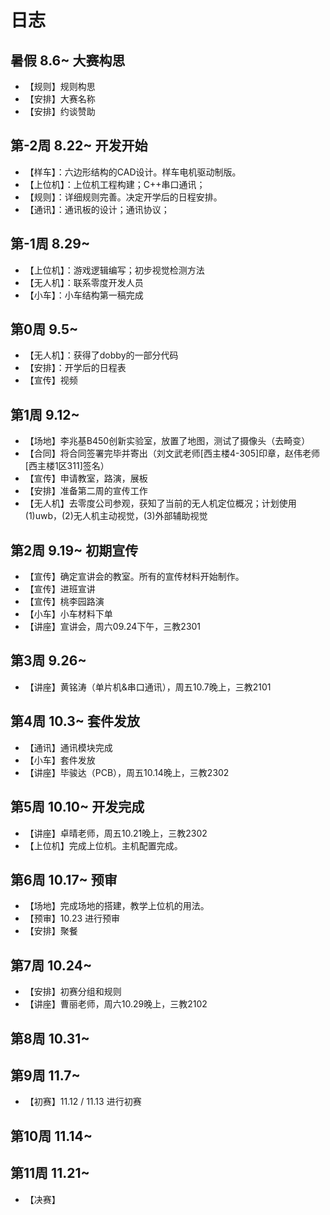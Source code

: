# 日志

## 暑假 8.6~ 大赛构思

- 【规则】规则构思
- 【安排】大赛名称
- 【安排】约谈赞助

## 第-2周 8.22~ 开发开始

- 【样车】：六边形结构的CAD设计。样车电机驱动制版。
- 【上位机】：上位机工程构建；C++串口通讯；
- 【规则】：详细规则完善。决定开学后的日程安排。
- 【通讯】：通讯板的设计；通讯协议；

## 第-1周 8.29~ 

- 【上位机】：游戏逻辑编写；初步视觉检测方法
- 【无人机】：联系零度开发人员
- 【小车】：小车结构第一稿完成

## 第0周 9.5~ 

- 【无人机】：获得了dobby的一部分代码
- 【安排】：开学后的日程表
- 【宣传】视频

## 第1周 9.12~ 

- 【场地】李兆基B450创新实验室，放置了地图，测试了摄像头（去畸变）
- 【合同】将合同签署完毕并寄出（刘文武老师[西主楼4-305]印章，赵伟老师[西主楼1区311]签名）
- 【宣传】申请教室，路演，展板
- 【安排】准备第二周的宣传工作
- 【无人机】去零度公司参观，获知了当前的无人机定位概况；计划使用(1)uwb，(2)无人机主动视觉，(3)外部辅助视觉

## 第2周 9.19~ 初期宣传

- 【宣传】确定宣讲会的教室。所有的宣传材料开始制作。
- 【宣传】进班宣讲
- 【宣传】桃李园路演
- 【小车】小车材料下单
- 【讲座】宣讲会，周六09.24下午，三教2301

## 第3周 9.26~ 

- 【讲座】黄铭涛（单片机&串口通讯），周五10.7晚上，三教2101

## 第4周 10.3~ 套件发放

- 【通讯】通讯模块完成
- 【小车】套件发放
- 【讲座】毕骏达（PCB），周五10.14晚上，三教2302

## 第5周 10.10~ 开发完成

- 【讲座】卓晴老师，周五10.21晚上，三教2302
- 【上位机】完成上位机。主机配置完成。

## 第6周 10.17~ 预审

- 【场地】完成场地的搭建，教学上位机的用法。
- 【预审】10.23 进行预审
- 【安排】聚餐

## 第7周 10.24~ 

- 【安排】初赛分组和规则
- 【讲座】曹丽老师，周六10.29晚上，三教2102 

## 第8周 10.31~

## 第9周 11.7~

- 【初赛】11.12 / 11.13 进行初赛

## 第10周 11.14~

## 第11周 11.21~

- 【决赛】

